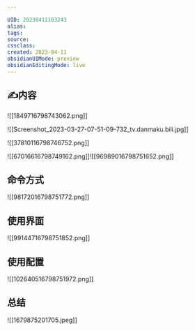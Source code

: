 ```yaml
---

UID: 20230411103243 
alias: 
tags: 
source: 
cssclass: 
created: 2023-04-11
obsidianUIMode: preview
obsidianEditingMode: live
---
```


## ✍内容


![[1849716798743062.png]]


![[Screenshot_2023-03-27-07-51-09-732_tv.danmaku.bili.jpg]]

![[37810116798746752.png]]

![[67016616798749162.png]]![[96989016798751652.png]]

## 命令方式
![[98172016798751772.png]]

## 使用界面
![[99144716798751852.png]]

## 使用配置
![[102640516798751972.png]]

## 总结

![[1679875201705.jpeg]]